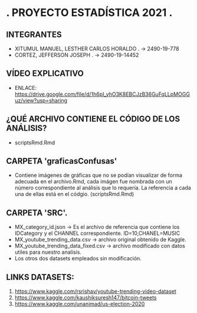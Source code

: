 #                        . PROYECTO ESTADÍSTICA 2021 .

## INTEGRANTES
  * XITUMUL MANUEL, LESTHER CARLOS HORALDO . -> 2490-19-778
  * CORTEZ, JEFFERSON JOSEPH               . -> 2490-19-14452

## VÍDEO EXPLICATIVO
  * ENLACE: https://drive.google.com/file/d/1h6pI_yhO3K8EBCJzB36GuFqLLpMOGGuz/view?usp=sharing 

## ¿QUÉ ARCHIVO CONTIENE EL CÓDIGO DE LOS ANÁLISIS?
  * scriptsRmd.Rmd 

## CARPETA 'graficasConfusas'
  * Contiene imágenes de gráficas que no se podían visualizar de forma adecuada en el archivo.Rmd, cada imágen fue nombrada con un número correspondiente al análisis que lo requería. La referencia a cada una de ellas está en el códgio. (scriptsRmd.Rmd)

## CARPETA 'SRC'.
  * MX_category_id.json -> Es el archivo de referencia que contiene los IDCategory y el CHANNEL correspondiente. ID=10,CHANEL=MUSIC
  * MX_youtube_trending_data.csv -> archivo original obtenido de Kaggle.
  * MX_youtube_trending_data_fixed.csv -> archivo modificado con datos utiles para nuestro analisis.
  * Los otros dos datasets empleados sin modificación.

## LINKS DATASETS:
  1. https://www.kaggle.com/rsrishav/youtube-trending-video-dataset
  2. https://www.kaggle.com/kaushiksuresh147/bitcoin-tweets
  3. https://www.kaggle.com/unanimad/us-election-2020
